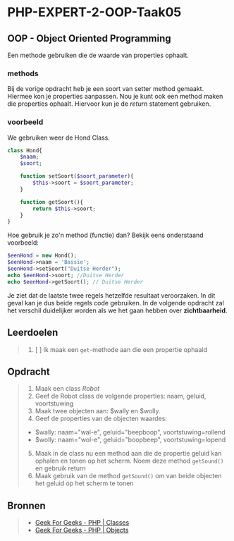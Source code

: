 # PHP-EXPERT-2-OOP-Taak05

## OOP - Object Oriented Programming

Een methode gebruiken die de waarde van properties ophaalt. 

### methods

Bij de vorige opdracht heb je een soort van setter method gemaakt. Hiermee kon je properties aanpassen. Nou je kunt ook een method maken die properties ophaalt. Hiervoor kun je de _return_ statement gebruiken.

### voorbeeld

We gebruiken weer de Hond Class.

```php
class Hond{
    $naam;
    $soort;

    function setSoort($soort_parameter){ 
        $this->soort = $soort_parameter;
    }

    function getSoort(){
        return $this->soort;
    }
}

```

Hoe gebruik je zo'n method (functie) dan? Bekijk eens onderstaand voorbeeld:

```php
$eenHond = new Hond();
$eenHond->naam = 'Bassie';
$eenHond->setSoort("Duitse Herder");
echo $eenHond->soort; //Duitse Herder
echo $eenHond->getSoort(); // Duitse Herder
```

Je ziet dat de laatste twee regels hetzelfde resultaat veroorzaken. In dit geval kan je dus beide regels code gebruiken. In de volgende opdracht zal het verschil duidelijker worden als we het gaan hebben over __zichtbaarheid__.

## Leerdoelen

> 1. [ ] Ik maak een `get`-methode aan die een propertie ophaald

## Opdracht

> 1. Maak een class _Robot_
> 2. Geef de Robot class de volgende properties: naam, geluid, voortstuwing
> 3. Maak twee objecten aan: $wally en $wolly. 
> 4. Geef de properties van de objecten waardes: 
> - $wally: naam="wal-e", geluid="beepboop", voortstuwing=rollend
> - $wolly: naam="wol-e", geluid="boopbeep", voortstuwing=lopend
> 5. Maak in de class nu een method aan die de propertie geluid kan ophalen en tonen op het scherm. Noem deze method `getSound()` en gebruik return
> 6. Maak gebruik van de method `getSound()` om van beide objecten het geluid op het scherm te tonen



## Bronnen

> * [Geek For Geeks - PHP | Classes](https://www.geeksforgeeks.org/php-classes/)
> * [Geek For Geeks - PHP | Objects](https://www.geeksforgeeks.org/php-objects/)
